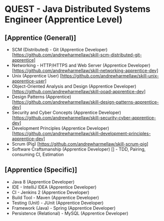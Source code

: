 # QUEST - Java Distributed Systems Engineer (Apprentice Level)

## [Apprentice (General)]
 - SCM (Distributed) - Git (Apprentice Developer) [https://github.com/andrewharmellaw/skill-scm-distributed-git-apprentice]
 - Networking - HTTP/HTTPS and Web Server (Apprentice Developer) [https://github.com/andrewharmellaw/skill-networking-apprentice-dev]
 - Unix (Apprentice User) [https://github.com/andrewharmellaw/skill-unix-apprentice-user]
 - Object-Oriented Analysis and Design (Apprentice Developer) [https://github.com/andrewharmellaw/skill-ooad-apprentice-dev]
 - Design Patterns (Apprentice) [https://github.com/andrewharmellaw/skill-design-patterns-apprentice-dev]
 - Security and Cyber Concepts (Apprentice Developer) [https://github.com/andrewharmellaw/skill-security-cyber-apprentice-dev]
 - Development Principles (Apprentice Developer) [https://github.com/andrewharmellaw/skill-development-principles-apprentice-dev]
 - Scrum (Pig) [https://github.com/andrewharmellaw/skill-scrum-pig]
 - Software Craftsmanship (Apprentice Developer) [] - TDD, Pairing, consuming CI, Estimation 

## [Apprentice (Specific)]
 - Java 8 (Apprentice Developer)
 - IDE - IntelliJ IDEA (Apprentice Developer)
 - CI - Jenkins 2 (Apprentice Developer)
 - Build Tool - Maven (Apprentice Developer)
 - Testing (Unit) - JUnit (Apprentice Developer)
 - Framework (Java) - Spring (Apprentice Developer)
 - Persistence (Relational) - MySQL (Apprentice Developer)
